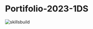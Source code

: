 # Portifolio-2023-1DS
![skillsbuild](https://github.com/KauanSantos789/Portifolio-2023-1DS/assets/125403442/aba26bf3-7058-401b-9c59-9a97e40a9569)
